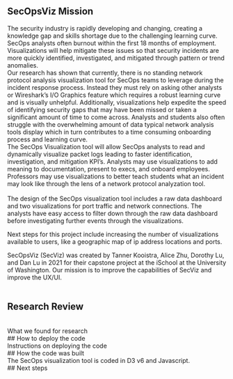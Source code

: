 ## SecOpsViz Mission 
The security industry is rapidly developing and changing, creating a knowledge gap and skills shortage due to the challenging learning curve. SecOps analysts often burnout within the first 18 months of employment. Visualizations will help mitigate these issues so that security incidents are more quickly identified, investigated, and mitigated through pattern or trend anomalies.
<br>
Our research has shown that currently, there is no standing network protocol analysis visualization tool for SecOps teams to leverage during the incident response process. Instead they must rely on asking other analysts or Wireshark’s I/O Graphics feature which requires a robust learning curve and is visually unhelpful. Additionally, visualizations help expedite the speed of identifying security gaps that may have been missed or taken a significant amount of time to come across. Analysts and students also often struggle with the overwhelming amount of data typical network analysis tools display which in turn contributes to a time consuming onboarding process and learning curve.
<br>
The SecOps Visualization tool will allow SecOps analysts to read and dynamically visualize packet logs leading to faster identification, investigation, and mitigation KPI’s. Analysts may use visualizations to add meaning to documentation, present to execs, and onboard employees. Professors may use visualizations to better teach students what an incident may look like through the lens of a network protocol analyzation tool.  
<br>
The design of the SecOps visualization tool includes a raw data dashboard and two visualizations for port traffic and network connections. The analysts have easy access to filter down through the raw data dashboard before investigating further events through the visualizations.

Next steps for this project include increasing the number of visualizations available to users, like a geographic map of ip address locations and ports. 

SecOpsViz (SecViz) was created by Tanner Kooistra, Alice Zhu, Dorothy Lu, and Dan Lu in 2021 for their capstone project at the iSchool at the University of Washington. Our mission is to improve the capabilities of SecViz and improve the UX/UI.
<br>
<br>
## Research Review
  <br>
  What we found for research
  <br>
## How to deploy the code
  <br>
  Instructions on deploying the code
  <br>
## How the code was built
  <br>
  The SecOps visualization tool is coded in D3 v6 and Javascript.
  <br>
## Next steps
